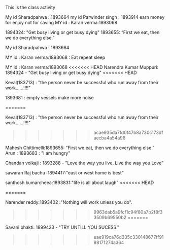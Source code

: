 This is the class activity

My id Sharadpahwa : 1893664
my id Parwinder singh  : 1893914 earn money for enjoy not for saving
MY id : Karan verma:1893068

1894324: "Get busy living or get busy dying"
1893655: “First we eat, then we do everything else.”


My id Sharadpahwa : 1893664

MY id : Karan verma:1893068 : Eat repeat sleep

MY id : Karan verma:1893068
<<<<<<< HEAD
Narendra Kumar Muppuri: 1894324 - "Get busy living or get busy dying"
<<<<<<< HEAD



Keval(183713) : "the person never be successful who run away from their work......!!!!"

1893681 : empty vessels make more noise

=======



Keval(183713) : "the person never be successful who run away from their work......!!!!"


>>>>>>> acae935da7fd0f47b8a730c173dfaecba4a54a96




Mahesh Chittimelli:1893655: “First we eat, then we do everything else.”
Arun : 1893683 : "I am hungry"


Chandan volkaji : 1893288 - "Love the way you live, Live the way you Love"






sawaran Raj bachu :1894417:"east or west home is best"



santhosh kumarcheea:1893831:"life is all about laugh"
<<<<<<< HEAD

=======

Narender reddy:1893402 :"Nothing will work unless you do".
>>>>>>> 9963dab5a9fcf1c94f80a7b2f8f33509b69550b2
=======


Savani bhakti: 1899423 - "TRY UNTILL YOU SUCESS."



>>>>>>> eae919ca76d335c330148677ff9198171274a364
